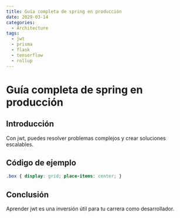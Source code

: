 ```yaml
---
title: Guía completa de spring en producción
date: 2029-03-14
categories:
  - Architecture
tags:
  - jwt
  - prisma
  - flask
  - tensorflow
  - rollup
---
```


# Guía completa de spring en producción

## Introducción

Con jwt, puedes resolver problemas complejos y crear soluciones escalables.

## Código de ejemplo

```css
.box { display: grid; place-items: center; }
```

## Conclusión

Aprender jwt es una inversión útil para tu carrera como desarrollador.